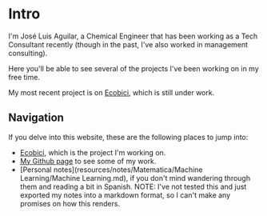 # Intro

I'm José Luis Aguilar, a Chemical Engineer that has been working as a Tech Consultant recently (though in the past, I've also worked in management consulting).

Here you'll be able to see several of the projects I've been working on in my free time.

My most recent project is on [Ecobici](project-ecobike/intro.md), which is still under work.

## Navigation

If you delve into this website, these are the following places to jump into:  
  
- [Ecobici](project-ecobike/intro.md), which is the project I'm working on.
- [My Github page](https://github.com/JLAC11) to see some of my work.
- [Personal notes](resources/notes/Matematica/Machine Learning/Machine Learning.md), if you don't mind wandering through them and reading a bit in Spanish. NOTE: I've not tested this and just exported my notes into a markdown format, so I can't make any promises on how this renders.
